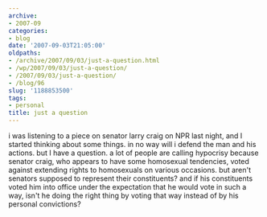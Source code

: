 ```yaml
---
archive:
- 2007-09
categories:
- blog
date: '2007-09-03T21:05:00'
oldpaths:
- /archive/2007/09/03/just-a-question.html
- /wp/2007/09/03/just-a-question/
- /2007/09/03/just-a-question/
- /blog/96
slug: '1188853500'
tags:
- personal
title: just a question
---
```


i was listening to a piece on senator larry craig on NPR last night, and
I started thinking about some things. in no way will i defend the man and
his actions. but I have a question. a lot of people are calling hypocrisy
because senator craig, who appears to have some homosexual tendencies,
voted against extending rights to homosexuals on various occasions. but
aren't senators supposed to represent their constituents? and if his
constituents voted him into office under the expectation that he would
vote in such a way, isn't he doing the right thing by voting that way
instead of by his personal convictions?

